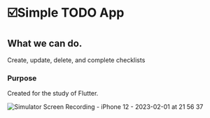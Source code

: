 # ☑️Simple TODO App

## What we can do.
Create, update, delete, and complete checklists

### Purpose
Created for the study of Flutter.

![Simulator Screen Recording - iPhone 12 - 2023-02-01 at 21 56 37](https://user-images.githubusercontent.com/118776565/216049508-85317497-e40a-44a8-af28-de72b0b670aa.gif)
